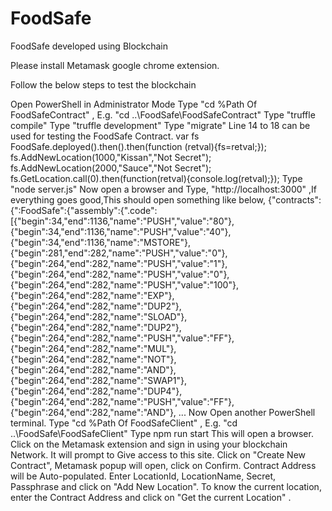 # FoodSafe
FoodSafe developed using Blockchain 

Please install Metamask google chrome extension.

Follow the below steps to test the blockchain

Open PowerShell in Administrator Mode
Type "cd %Path Of FoodSafeContract" , E.g. "cd ..\FoodSafe\FoodSafeContract"
Type "truffle compile"
Type "truffle development"
Type "migrate"
Line 14 to 18 can be used for testing the FoodSafe Contract.
var fs
FoodSafe.deployed().then().then(function (retval){fs=retval;}); 
fs.AddNewLocation(1000,"Kissan","Not Secret");   
fs.AddNewLocation(2000,"Sauce","Not Secret");   
fs.GetLocation.call(0).then(function(retval){console.log(retval);}); 
Type "node server.js"
Now open a browser and Type, "http://localhost:3000" ,If everything goes good,This should open something like below, {"contracts":{":FoodSafe":{"assembly":{".code":[{"begin":34,"end":1136,"name":"PUSH","value":"80"}, {"begin":34,"end":1136,"name":"PUSH","value":"40"},{"begin":34,"end":1136,"name":"MSTORE"}, {"begin":281,"end":282,"name":"PUSH","value":"0"},{"begin":264,"end":282,"name":"PUSH","value":"1"}, {"begin":264,"end":282,"name":"PUSH","value":"0"},{"begin":264,"end":282,"name":"PUSH","value":"100"}, {"begin":264,"end":282,"name":"EXP"},{"begin":264,"end":282,"name":"DUP2"},{"begin":264,"end":282,"name":"SLOAD"}, {"begin":264,"end":282,"name":"DUP2"},{"begin":264,"end":282,"name":"PUSH","value":"FF"},{"begin":264,"end":282,"name":"MUL"}, {"begin":264,"end":282,"name":"NOT"},{"begin":264,"end":282,"name":"AND"},{"begin":264,"end":282,"name":"SWAP1"}, {"begin":264,"end":282,"name":"DUP4"},{"begin":264,"end":282,"name":"PUSH","value":"FF"},{"begin":264,"end":282,"name":"AND"}, ...
Now Open another PowerShell terminal.
Type "cd %Path Of FoodSafeClient" , E.g. "cd ..\FoodSafe\FoodSafeClient"
Type npm run start
This will open a browser.
Click on the Metamask extension and sign in using your blockchain Network.
It will prompt to Give access to this site.
Click on "Create New Contract", Metamask popup will open, click on Confirm.
Contract Address will be Auto-populated.
Enter LocationId, LocationName, Secret, Passphrase and click on "Add New Location".
To know the current location, enter the Contract Address and click on "Get the current Location" .
